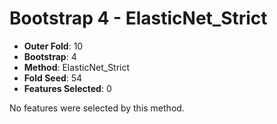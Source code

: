 # Bootstrap 4 - ElasticNet_Strict

- **Outer Fold**: 10
- **Bootstrap**: 4
- **Method**: ElasticNet_Strict
- **Fold Seed**: 54
- **Features Selected**: 0

No features were selected by this method.
